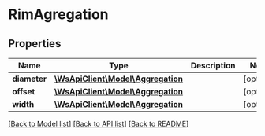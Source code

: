 # RimAgregation

## Properties
Name | Type | Description | Notes
------------ | ------------- | ------------- | -------------
**diameter** | [**\WsApiClient\Model\Aggregation**](Aggregation.md) |  | [optional] 
**offset** | [**\WsApiClient\Model\Aggregation**](Aggregation.md) |  | [optional] 
**width** | [**\WsApiClient\Model\Aggregation**](Aggregation.md) |  | [optional] 

[[Back to Model list]](../README.md#documentation-for-models) [[Back to API list]](../README.md#documentation-for-api-endpoints) [[Back to README]](../README.md)


